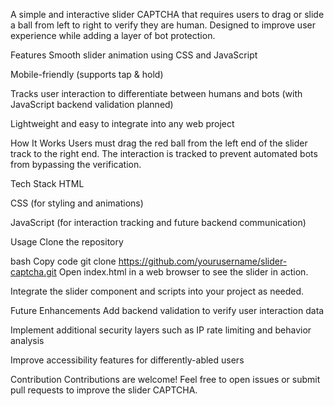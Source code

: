 A simple and interactive slider CAPTCHA that requires users to drag or slide a ball from left to right to verify they are human. Designed to improve user experience while adding a layer of bot protection.

Features
Smooth slider animation using CSS and JavaScript

Mobile-friendly (supports tap & hold)

Tracks user interaction to differentiate between humans and bots (with JavaScript backend validation planned)

Lightweight and easy to integrate into any web project

How It Works
Users must drag the red ball from the left end of the slider track to the right end. The interaction is tracked to prevent automated bots from bypassing the verification.

Tech Stack
HTML

CSS (for styling and animations)

JavaScript (for interaction tracking and future backend communication)

Usage
Clone the repository

bash
Copy code
git clone https://github.com/yourusername/slider-captcha.git
Open index.html in a web browser to see the slider in action.

Integrate the slider component and scripts into your project as needed.

Future Enhancements
Add backend validation to verify user interaction data

Implement additional security layers such as IP rate limiting and behavior analysis

Improve accessibility features for differently-abled users

Contribution
Contributions are welcome! Feel free to open issues or submit pull requests to improve the slider CAPTCHA.

